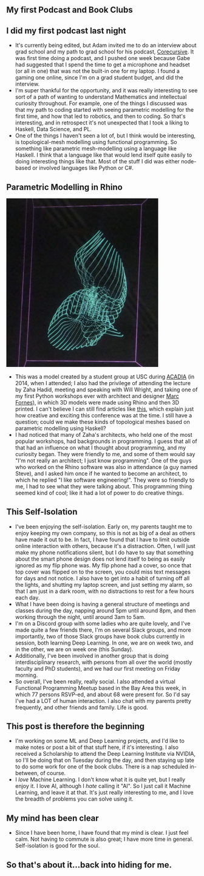 ## My first Podcast and Book Clubs

## I did my first podcast last night
- It's currently being edited, but Adam invited me to do an interview about grad school and my path to grad school
  for his podcast, [Corecursive](https://corecursive.com/category/podcast/). It was first time doing a podcast,
  and I pushed one week because Gabe had suggested that I spend the time to get a microphone and headset (or all in one)
  that was not the built-in one for my laptop. I found a gaming one online, since I'm on a grad student budget,
  and did the interview. 
- I'm super thankful for the opportunity, and it was really interesting to see sort of a path of wanting to understand
  Mathematics and intellectual curiosity throughout. For example, one of the things I discussed was that my path to
  coding started with seeing parametric modelling for the first time, and how that led to robotics, and then to coding.
  So that's interesting, and in retrospect it's not unexpected that I took a liking to Haskell, Data Science, and PL.
- One of the things I haven't seen a lot of, but I think would be interesting, is topological-mesh modelling using functional 
  programming. So something like parametric mesh-modelling using a language like Haskell. I think that a language like that
  would lend itself quite easily to doing interesting things like that. Most of the stuff I did was either node-based
  or involved languages like Python or C#.
  
## Parametric Modelling in Rhino
  
<img src="/images/AAAI_small/fishtopos.png" width="400">

- This was a model created by a student group at USC during [ACADIA](https://news.usc.edu/70069/attendance-at-acadia-architecture-conference-soars/) (in 2014, when I attended; I also had the privilege of attending the lecture by 
Zaha Hadid, meeting and speaking with Will Wright, and taking one of my first Python workshops ever with architect
and designer [Marc Fornes](https://theverymany.com/)), in which 3D models were made using Rhino and then
  3D printed. I can't believe I can still find articles like [this](https://news.usc.edu/69842/architects-and-designers-coming-to-usc-for-global-technology-conference/), which explain just how creative and exciting this conference was at the time. I still have a question; could we make these kinds of topological meshes based on parametric modelling using Haskell?
- I had noticed that many of Zaha's architects, who held one of the most popular workshops, had backgrounds in 
 programming. I guess that all of that had an influence on what I thought about programming, and my curiosity began.
 They were friendly to me, and some of them would say "I'm not really an architect; I just know programming". One of
 the guys who worked on the Rhino software was also in attendance (a guy named Steve), and I asked him once if he 
 wanted to become an architect, to which he replied "I like software engineering!". They were so friendly to me,
 I had to see what they were talking about. This programming thing seemed kind of cool; like it had a lot of power to
 do creative things.

## This Self-Isolation
- I've been enjoying the self-isolation. Early on, my parents taught me to enjoy keeping my own company, so this is not
  as big of a deal as others have made it out to be. In fact, I have found that I have to limit outside online interaction
  with others, because it's a distraction. Often, I will just make my phone notifications silent, but I do have to say that
  something about the smart phone design does not lend itself to being as easily ignored as my flip phone was. My flip phone
  had a cover, so once that top cover was flipped on to the screen, you could miss text messages for days and not notice.
  I also have to get into a habit of turning off all the lights, and shutting my laptop screen, and just setting my alarm,
  so that I am just in a dark room, with no distractions to rest for a few hours each day.
- What I have been doing is having a general structure of meetings and classes
  during the day, napping around 5pm until around 8pm, and then working through the night, until around 3am to 5am.
- I'm on a Discord group with some ladies who are quite lovely, and I've made quite a few friends there, I'm on several
  Slack groups, and more importantly, two of those Slack groups have book clubs currently in session, both learning 
  Deep Learning. In one, we are on week two, and in the other, we are on week one (this Sunday).
- Additionally, I've been involved in another group that is doing interdisciplinary research, with persons from all
  over the world (mostly faculty and PhD students), and we had our first meeting on Friday morning. 
- So overall, I've been really, really social. I also attended a virtual Functional Programming Meetup based in the Bay
  Area this week, in which 77 persons RSVP-ed, and about 68 were present for. So I'd say I've had a LOT of human interaction.
  I also chat with my parents pretty frequently, and other friends and family. Life is good.
  
## This post is therefore the beginning
- I'm working on some ML and Deep Learning projects, and I'd like to make notes or post a bit of that stuff here, if
  it's interesting. I also received a Scholarship to attend the Deep Learning Institute via NVIDIA, so I'll be doing
  that on Tuesday during the day, and then staying up late to do some work for one of the book clubs. There is a nap 
  scheduled in-between, of course.
- I *love* Machine Learning. I don't know what it is quite yet, but I really enjoy it. I love AI, although I *hate*
  calling it "AI". So I just call it Machine Learning, and leave it at that. It's just really interesting to me,
  and I love the breadth of problems you can solve using it. 
  
## My mind has been clear
- Since I have been home, I have found that my mind is clear. I just feel calm. Not having to
  commute is also great; I have more time in general. Self-isolation is good for the soul. 
  
## So that's about it...back into hiding for me. 
